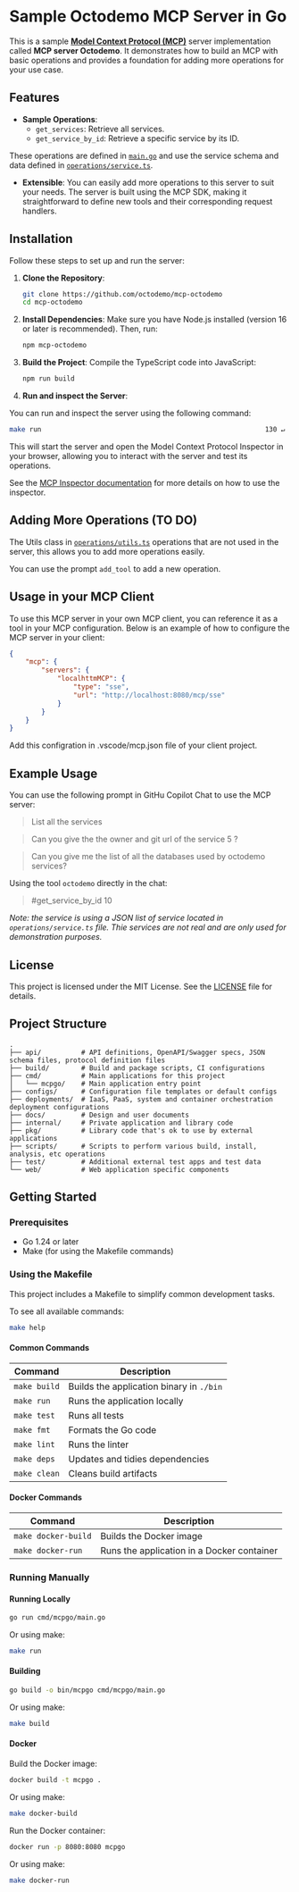 # Sample Octodemo MCP Server in Go

This is a sample [**Model Context Protocol (MCP)**](https://modelcontextprotocol.io/) server implementation called **MCP server Octodemo**. It demonstrates how to build an MCP with basic operations and provides a foundation for adding more operations for your use case.

## Features

- **Sample Operations**:
  - `get_services`: Retrieve all services.
  - `get_service_by_id`: Retrieve a specific service by its ID.

These operations are defined in [`main.go`](./cmd/mcpgo/main.go) and use the service schema and data defined in [`operations/service.ts`](./data/services.json).

- **Extensible**: You can easily add more operations to this server to suit your needs. The server is built using the MCP SDK, making it straightforward to define new tools and their corresponding request handlers.

## Installation

Follow these steps to set up and run the server:

1. **Clone the Repository**:
   ```bash
   git clone https://github.com/octodemo/mcp-octodemo
   cd mcp-octodemo
   ```

2. **Install Dependencies**:
   Make sure you have Node.js installed (version 16 or later is recommended). Then, run:
   ```bash
   npm mcp-octodemo
   ```

3. **Build the Project**:
   Compile the TypeScript code into JavaScript:
   ```bash
   npm run build
   ```

4. **Run and inspect the Server**:

You can run and inspect the server using the following command:
```bash
make run                                                        130 ↵
```

This will start the server and open the Model Context Protocol Inspector in your browser, allowing you to interact with the server and test its operations.

See the [MCP Inspector documentation](https://github.com/modelcontextprotocol/inspector?tab=readme-ov-file#mcp-inspector) for more details on how to use the inspector.
   

## Adding More Operations (TO DO)

The Utils class in [`operations/utils.ts`](./operations/utils.ts) operations that are not used in the server, this allows you to add more operations easily. 

You can use the prompt `add_tool` to add a new operation.


## Usage in your MCP Client

To use this MCP server in your own MCP client, you can reference it as a tool in your MCP configuration. Below is an example of how to configure the MCP server in your client:

```json
{
    "mcp": {
        "servers": {
            "localhttmMCP": {
                "type": "sse",
                "url": "http://localhost:8080/mcp/sse"
            }
        }
    }
}
```

Add this configration in  .vscode/mcp.json file of your client project. 

## Example Usage

You can use the following prompt in GitHu Copilot Chat to use the MCP server:

> List all the services

> Can you give the the owner and git url of the service 5 ?

> Can you give me the list of all the databases used by octodemo services?

Using the tool `octodemo` directly in the chat: 

> #get_service_by_id  10

_Note: the service is using a JSON list of service located in `operations/service.ts` file. Thie services are not real and are only used for demonstration purposes._

## License

This project is licensed under the MIT License. See the [LICENSE](LICENSE) file for details.


## Project Structure

```
.
├── api/          # API definitions, OpenAPI/Swagger specs, JSON schema files, protocol definition files
├── build/        # Build and package scripts, CI configurations
├── cmd/          # Main applications for this project
│   └── mcpgo/    # Main application entry point
├── configs/      # Configuration file templates or default configs
├── deployments/  # IaaS, PaaS, system and container orchestration deployment configurations
├── docs/         # Design and user documents
├── internal/     # Private application and library code
├── pkg/          # Library code that's ok to use by external applications
├── scripts/      # Scripts to perform various build, install, analysis, etc operations
├── test/         # Additional external test apps and test data
└── web/          # Web application specific components
```

## Getting Started

### Prerequisites

- Go 1.24 or later
- Make (for using the Makefile commands)

### Using the Makefile

This project includes a Makefile to simplify common development tasks.

To see all available commands:

```bash
make help
```

#### Common Commands

| Command | Description |
|---------|-------------|
| `make build` | Builds the application binary in `./bin` |
| `make run` | Runs the application locally |
| `make test` | Runs all tests |
| `make fmt` | Formats the Go code |
| `make lint` | Runs the linter |
| `make deps` | Updates and tidies dependencies |
| `make clean` | Cleans build artifacts |

#### Docker Commands

| Command | Description |
|---------|-------------|
| `make docker-build` | Builds the Docker image |
| `make docker-run` | Runs the application in a Docker container |

### Running Manually

#### Running Locally

```bash
go run cmd/mcpgo/main.go
```

Or using make:

```bash
make run
```

#### Building

```bash
go build -o bin/mcpgo cmd/mcpgo/main.go
```

Or using make:

```bash
make build
```

#### Docker

Build the Docker image:

```bash
docker build -t mcpgo .
```

Or using make:

```bash
make docker-build
```

Run the Docker container:

```bash
docker run -p 8080:8080 mcpgo
```

Or using make:

```bash
make docker-run
```